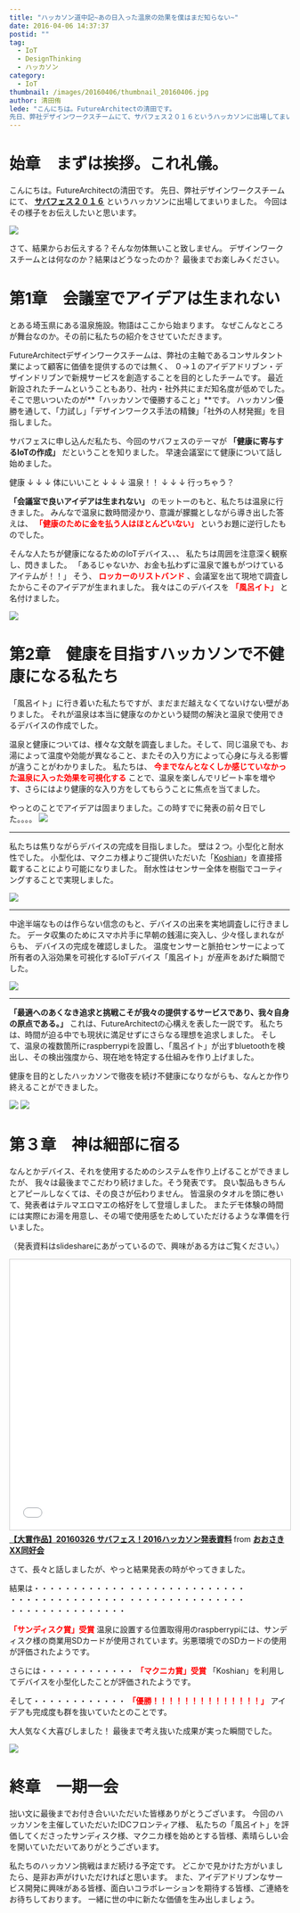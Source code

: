 ```yaml
---
title: "ハッカソン道中記~あの日入った温泉の効果を僕はまだ知らない~"
date: 2016-04-06 14:37:37
postid: ""
tag:
  - IoT
  - DesignThinking
  - ハッカソン
category:
  - IoT
thumbnail: /images/20160406/thumbnail_20160406.jpg
author: 清田侑
lede: "こんにちは。FutureArchitectの清田です。
先日、弊社デザインワークスチームにて、サバフェス２０１６というハッカソンに出場してまいりました。"
---
```

# 始章　まずは挨拶。これ礼儀。

こんにちは。FutureArchitectの清田です。
先日、弊社デザインワークスチームにて、 **[サバフェス２０１６](http://2016.serverfesta.info/)** というハッカソンに出場してまいりました。
今回はその様子をお伝えしたいと思います。

<!-- more -->

<img src="/images/20160406/photo_20160406_01.png" class="img-small-size" loading="lazy">


さて、結果からお伝えする？そんな勿体無いこと致しません。
デザインワークスチームとは何なのか？結果はどうなったのか？
最後までお楽しみください。

# 第1章　会議室でアイデアは生まれない

とある埼玉県にある温泉施設。物語はここから始まります。
なぜこんなところが舞台なのか。その前に私たちの紹介をさせていただきます。

FutureArchitectデザインワークスチームは、弊社の主軸であるコンサルタント業によって顧客に価値を提供するのでは無く、
０→１のアイデアドリブン・デザインドリブンで新規サービスを創造することを目的としたチームです。
最近新設されたチームということもあり、社内・社外共にまだ知名度が低めでした。
そこで思いついたのが**「ハッカソンで優勝すること」**です。
ハッカソン優勝を通して、「力試し」「デザインワークス手法の精錬」「社外の人材発掘」を目指しました。

サバフェスに申し込んだ私たち、今回のサバフェスのテーマが **「健康に寄与するIoTの作成」** だということを知りました。
早速会議室にて健康について話し始めました。

健康
↓
↓
↓
体にいいこと
↓
↓
↓
温泉！！
↓
↓
↓
行っちゃう？

**「会議室で良いアイデアは生まれない」** のモットーのもと、私たちは温泉に行きました。
みんなで温泉に数時間浸かり、意識が朦朧としながら導き出した答えは、
**<Font color="red">「健康のために金を払う人はほとんどいない」</font>** というお題に逆行したものでした。

そんな人たちが健康になるためのIoTデバイス、、、
私たちは周囲を注意深く観察し、閃きました。
「あるじゃないか、お金も払わずに温泉で誰もがつけているアイテムが！！」
そう、 **<Font color="red">ロッカーのリストバンド</font>** 、会議室を出て現地で調査したからこそのアイデアが生まれました。
我々はこのデバイスを **<Font color="red">「風呂イト」</font>** と名付けました。

<img src="/images/20160406/photo_20160406_02.jpeg" loading="lazy">

# 第2章　健康を目指すハッカソンで不健康になる私たち

「風呂イト」に行き着いた私たちですが、まだまだ越えなくてないけない壁がありました。
それが温泉は本当に健康なのかという疑問の解決と温泉で使用できるデバイスの作成でした。

温泉と健康については、様々な文献を調査しました。そして、同じ温泉でも、お湯によって温度や効能が異なること、またその入り方によって心身に与える影響が違うことがわかりました。
私たちは、 **<Font color="red">今までなんとなくしか感じていなかった温泉に入った効果を可視化する</font>** ことで、温泉を楽しんでリピート率を増やす、さらにはより健康的な入り方をしてもらうことに焦点を当てました。

やっとのことでアイデアは固まりました。この時すでに発表の前々日でした。。。。
<img src="/images/20160406/photo_20160406_03.jpeg" loading="lazy">


---


私たちは焦りながらデバイスの完成を目指しました。
壁は２つ。小型化と耐水性でした。
小型化は、マクニカ様よりご提供いただいた「[Koshian](http://www.m-pression.com/ja/solutions/boards/koshian)」を直接搭載することにより可能になりました。
耐水性はセンサー全体を樹脂でコーティングすることで実現しました。

<img src="/images/20160406/photo_20160406_04.jpeg" loading="lazy">

---

中途半端なものは作らない信念のもと、デバイスの出来を実地調査しに行きました。
データ収集のためにスマホ片手に早朝の銭湯に突入し、少々怪しまれながらも、
デバイスの完成を確認しました。
温度センサーと脈拍センサーによって所有者の入浴効果を可視化するIoTデバイス「風呂イト」が産声をあげた瞬間でした。

<img src="/images/20160406/photo_20160406_05.jpeg" loading="lazy">

---

**「最適へのあくなき追求と挑戦こそが我々の提供するサービスであり、我々自身の原点である。」**
これは、FutureArchitectの心構えを表した一説です。
私たちは、時間が迫る中でも現状に満足せずにさらなる理想を追求しました。
そして、温泉の複数箇所にraspberrypiを設置し、「風呂イト」が出すbluetoothを検出し、その検出強度から、現在地を特定する仕組みを作り上げました。

健康を目的としたハッカソンで徹夜を続け不健康になりながらも、なんとか作り終えることができました。

<img src="/images/20160406/photo_20160406_06.png" class="img-small-size" loading="lazy">
<img src="/images/20160406/photo_20160406_07.jpeg" class="img-small-size" loading="lazy">

# 第３章　神は細部に宿る

なんとかデバイス、それを使用するためのシステムを作り上げることができましたが、
我々は最後までこだわり続けました。そう発表です。
良い製品もきちんとアピールしなくては、その良さが伝わりません。
皆温泉のタオルを頭に巻いて、発表者はテルマエロマエの格好をして登壇しました。
またデモ体験の時間には実際にお湯を用意し、その場で使用感をためしていただけるような準備を行いました。


（発表資料はslideshareにあがっているので、興味がある方はご覧ください。）

<iframe src="//www.slideshare.net/slideshow/embed_code/key/2KQT2RgankZykW" width="595" height="485" frameborder="0" marginwidth="0" marginheight="0" scrolling="no" style="border:1px solid #CCC; border-width:1px; margin-bottom:5px; max-width: 100%;" allowfullscreen> </iframe> <div style="margin-bottom:5px"> <strong> <a href="//www.slideshare.net/OsakiXXDoukoukai/20160326-2016" title="【大賞作品】20160326 サバフェス！2016ハッカソン発表資料" target="_blank">【大賞作品】20160326 サバフェス！2016ハッカソン発表資料</a> </strong> from <strong><a target="_blank" href="//www.slideshare.net/OsakiXXDoukoukai">おおさきXX同好会</a></strong> </div>


さて、長々と話しましたが、やっと結果発表の時がやってきました。
<br>

結果は・・・・・・・・・・・・
・・・・・・・・・・・・・・・
・・・・・・・・・・・・・・・
・・・・・・・・・・・・・・・
・・・・・・・・・・・・・・・
<br>

<Font color="red">**「サンディスク賞」受賞**</font>
温泉に設置する位置取得用のraspberrypiには、サンディスク様の商業用SDカードが使用されています。劣悪環境でのSDカードの使用が評価されたようです。
<br>


さらには・・・・・・・・・・・・
<Font color="red">**「マクニカ賞」受賞**</font>
「Koshian」を利用してデバイスを小型化したことが評価されたようです。
<br>


そして・・・・・・・・・・・・
<Font color="red">**「優勝！！！！！！！！！！！！！！」**</font>
アイデアも完成度も群を抜いていたとのことです。
<br>

大人気なく大喜びしました！
最後まで考え抜いた成果が実った瞬間でした。

<img src="/images/20160406/photo_20160406_09.jpeg" loading="lazy">

# 終章　一期一会

拙い文に最後までお付き合いいただいた皆様ありがとうございます。
今回のハッカソンを主催していただいたIDCフロンティア様、
私たちの「風呂イト」を評価してくださったサンディスク様、マクニカ様を始めとする皆様、素晴らしい会を開いていただいてありがとうございます。

私たちのハッカソン挑戦はまだ続ける予定です。
どこかで見かけた方がいましたら、是非お声がけいただければと思います。
また、アイデアドリブンなサービス開発に興味がある皆様、面白いコラボレーションを期待する皆様、ご連絡をお待ちしております。
一緒に世の中に新たな価値を生み出しましょう。
